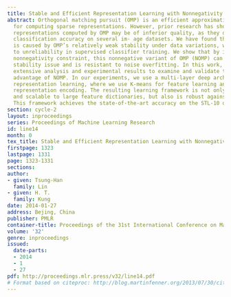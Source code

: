 ```yaml
---
title: Stable and Efficient Representation Learning with Nonnegativity Constraints
abstract: Orthogonal matching pursuit (OMP) is an efficient approximation algorithm
  for computing sparse representations. However, prior research has shown that the
  representations computed by OMP may be of inferior quality, as they deliver suboptimal
  classification accuracy on several im- age datasets. We have found that this problem
  is caused by OMP’s relatively weak stability under data variations, which leads
  to unreliability in supervised classifier training. We show that by imposing a simple
  nonnegativity constraint, this nonnegative variant of OMP (NOMP) can mitigate OMP’s
  stability issue and is resistant to noise overfitting. In this work, we provide
  extensive analysis and experimental results to examine and validate the stability
  advantage of NOMP. In our experiments, we use a multi-layer deep architecture for
  representation learning, where we use K-means for feature learning and NOMP for
  representation encoding. The resulting learning framework is not only efficient
  and scalable to large feature dictionaries, but also is robust against input noise.
  This framework achieves the state-of-the-art accuracy on the STL-10 dataset.
section: cycle-2
layout: inproceedings
series: Proceedings of Machine Learning Research
id: line14
month: 0
tex_title: Stable and Efficient Representation Learning with Nonnegativity Constraints
firstpage: 1323
lastpage: 1331
page: 1323-1331
sections: 
author:
- given: Tsung-Han
  family: Lin
- given: H. T.
  family: Kung
date: 2014-01-27
address: Bejing, China
publisher: PMLR
container-title: Proceedings of the 31st International Conference on Machine Learning
volume: '32'
genre: inproceedings
issued:
  date-parts:
  - 2014
  - 1
  - 27
pdf: http://proceedings.mlr.press/v32/line14.pdf
# Format based on citeproc: http://blog.martinfenner.org/2013/07/30/citeproc-yaml-for-bibliographies/
---
```

